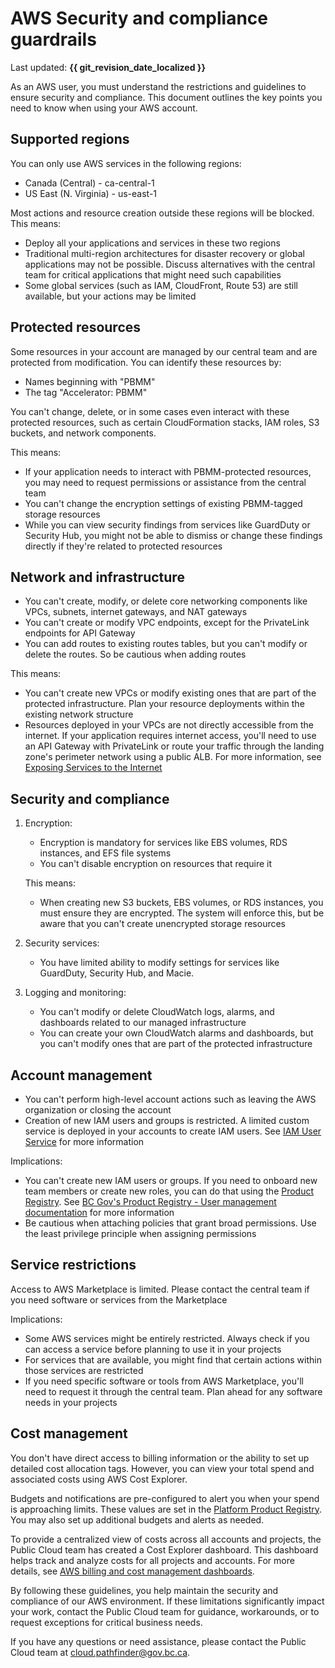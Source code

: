 # AWS Security and compliance guardrails

Last updated: **{{ git_revision_date_localized }}**

As an AWS user, you must understand the restrictions and guidelines to ensure security and compliance. This document outlines the key points you need to know when using your AWS account.

## Supported regions

You can only use AWS services in the following regions:

* Canada (Central) - ca-central-1
* US East (N. Virginia) - us-east-1

Most actions and resource creation outside these regions will be blocked. This means:

* Deploy all your applications and services in these two regions
* Traditional multi-region architectures for disaster recovery or global applications may not be possible. Discuss alternatives with the central team for critical applications that might need such capabilities
* Some global services (such as IAM, CloudFront, Route 53) are still available, but your actions may be limited

## Protected resources

Some resources in your account are managed by our central team and are protected from modification. You can identify these resources by:

* Names beginning with "PBMM"
* The tag "Accelerator: PBMM"

You can't change, delete, or in some cases even interact with these protected resources,  such as certain CloudFormation stacks, IAM roles, S3 buckets, and network components.

This means:

* If your application needs to interact with PBMM-protected resources, you may need to request permissions or assistance from the central team
* You can't change the encryption settings of existing PBMM-tagged storage resources
* While you can view security findings from services like GuardDuty or Security Hub, you might not be able to dismiss or change these findings directly if they're related to protected resources

## Network and infrastructure

* You can't create, modify, or delete core networking components like VPCs, subnets, internet gateways, and NAT gateways
* You can't create or modify VPC endpoints, except for the PrivateLink endpoints for API Gateway
* You can add routes to existing routes tables, but you can't modify or delete the routes. So be cautious when adding routes

This means:

* You can't create new VPCs or modify existing ones that are part of the protected infrastructure. Plan your resource deployments within the existing network structure
* Resources deployed in your VPCs are not directly accessible from the internet. If your application requires internet access, you'll need to use an API Gateway with PrivateLink or route your traffic through the landing zone's perimeter network using a public ALB. For more information, see [Exposing Services to the Internet](../design-build-and-deploy-an-application/networking.md#exposing-services-to-the-internet)

## Security and compliance

1. Encryption:
   - Encryption is mandatory for services like EBS volumes, RDS instances, and EFS file systems
   - You can't disable encryption on resources that require it

   This means:

   - When creating new S3 buckets, EBS volumes, or RDS instances, you must ensure they are encrypted. The system will enforce this, but be aware that you can't create unencrypted storage resources

2. Security services:
   - You have limited ability to modify settings for services like GuardDuty, Security Hub, and Macie.

3. Logging and monitoring:
   - You can't modify or delete CloudWatch logs, alarms, and dashboards related to our managed infrastructure
   - You can create your own CloudWatch alarms and dashboards, but you can't modify ones that are part of the protected infrastructure

## Account management

- You can't perform high-level account actions such as leaving the AWS organization or closing the account
- Creation of new IAM users and groups is restricted. A limited custom service is deployed in your accounts to create IAM users. See [IAM User Service](./iam-user-service.md) for more information

Implications:

- You can't create new IAM users or groups. If you need to onboard new team members or create new roles, you can do that using the [Product Registry](https://registry.developer.gov.bc.ca). See [BC Gov's Product Registry - User management documentation](./user-management.md) for more information
- Be cautious when attaching policies that grant broad permissions. Use the least privilege principle when assigning permissions

## Service restrictions

Access to AWS Marketplace is limited. Please contact the central team if you need software or services from the Marketplace

Implications:

* Some AWS services might be entirely restricted. Always check if you can access a service before planning to use it in your projects
* For services that are available, you might find that certain actions within those services are restricted
* If you need specific software or tools from AWS Marketplace, you'll need to request it through the central team. Plan ahead for any software needs in your projects

## Cost management

You don't have direct access to billing information or the ability to set up detailed cost allocation tags. However, you can view your total spend and associated costs using AWS Cost Explorer.

Budgets and notifications are pre-configured to alert you when your spend is approaching limits. These values are set in the [Platform Product Registry](https://registry.developer.gov.bc.ca). You may also set up additional budgets and alerts as needed.

To provide a centralized view of costs across all accounts and projects, the Public Cloud team has created a Cost Explorer dashboard. This dashboard helps track and analyze costs for all projects and accounts. For more details, see [AWS billing and cost management dashboards](../understanding-your-aws-bill/aws-billing-and-cost-management-dashboard-via-quicksight.md).

By following these guidelines, you help maintain the security and compliance of our AWS environment. If these limitations significantly impact your work, contact the Public Cloud team for guidance, workarounds, or to request exceptions for critical business needs.

If you have any questions or need assistance, please contact the Public Cloud team at cloud.pathfinder@gov.bc.ca.
